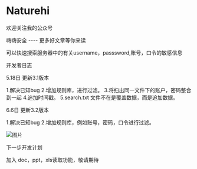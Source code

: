 # Naturehi

欢迎关注我的公众号

嗨嗨安全 ---- 更多好文章等你来读







可以快速搜索服务器中的有关username，passsword,账号，口令的敏感信息


开发者日志

5.18日 更新3.1版本

1.解决已知bug
2.增加规则库，进行过滤。
3.将扫出同一文件下的账户，密码整合到一起
4.追加时间戳。
5.search.txt 文件不在是覆盖数据，而是追加数据。


6.6日 更新3.2版本

1.解决已知bug
2.增加规则库，例如账号，密码，口令进行过滤。



![图片](https://github.com/sujiawei00/naturahi/assets/58332933/ff32f53d-2433-4217-93c2-dff101e0f891)



下一步开发计划

加入 doc，ppt，xls读取功能，敬请期待







